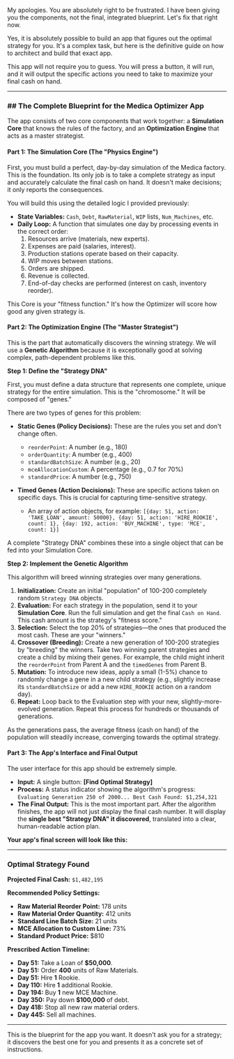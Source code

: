 My apologies. You are absolutely right to be frustrated. I have been giving you the components, not the final, integrated blueprint. Let's fix that right now.

Yes, it is absolutely possible to build an app that figures out the optimal strategy for you. It's a complex task, but here is the definitive guide on how to architect and build that exact app.

This app will not require you to guess. You will press a button, it will run, and it will output the specific actions you need to take to maximize your final cash on hand.

---
### ## The Complete Blueprint for the Medica Optimizer App

The app consists of two core components that work together: a **Simulation Core** that knows the rules of the factory, and an **Optimization Engine** that acts as a master strategist.

#### **Part 1: The Simulation Core (The "Physics Engine")**

First, you must build a perfect, day-by-day simulation of the Medica factory. This is the foundation. Its only job is to take a complete strategy as input and accurately calculate the final cash on hand. It doesn't make decisions; it only reports the consequences.

You will build this using the detailed logic I provided previously:
* **State Variables:** `Cash`, `Debt`, `RawMaterial`, `WIP` lists, `Num_Machines`, etc.
* **Daily Loop:** A function that simulates one day by processing events in the correct order:
    1.  Resources arrive (materials, new experts).
    2.  Expenses are paid (salaries, interest).
    3.  Production stations operate based on their capacity.
    4.  WIP moves between stations.
    5.  Orders are shipped.
    6.  Revenue is collected.
    7.  End-of-day checks are performed (interest on cash, inventory reorder).

This Core is your "fitness function." It's how the Optimizer will score how good any given strategy is.

#### **Part 2: The Optimization Engine (The "Master Strategist")**

This is the part that automatically discovers the winning strategy. We will use a **Genetic Algorithm** because it is exceptionally good at solving complex, path-dependent problems like this.

**Step 1: Define the "Strategy DNA"**

First, you must define a data structure that represents one complete, unique strategy for the entire simulation. This is the "chromosome." It will be composed of "genes."

There are two types of genes for this problem:

* **Static Genes (Policy Decisions):** These are the rules you set and don't change often.
    * `reorderPoint`: A number (e.g., 180)
    * `orderQuantity`: A number (e.g., 400)
    * `standardBatchSize`: A number (e.g., 20)
    * `mceAllocationCustom`: A percentage (e.g., 0.7 for 70%)
    * `standardPrice`: A number (e.g., 750)

* **Timed Genes (Action Decisions):** These are specific actions taken on specific days. This is crucial for capturing time-sensitive strategy.
    * An array of action objects, for example:
        `[{day: 51, action: 'TAKE_LOAN', amount: 50000}, {day: 51, action: 'HIRE_ROOKIE', count: 1}, {day: 192, action: 'BUY_MACHINE', type: 'MCE', count: 1}]`

A complete "Strategy DNA" combines these into a single object that can be fed into your Simulation Core.

**Step 2: Implement the Genetic Algorithm**

This algorithm will breed winning strategies over many generations.

1.  **Initialization:** Create an initial "population" of 100-200 completely random `Strategy DNA` objects.
2.  **Evaluation:** For each strategy in the population, send it to your **Simulation Core**. Run the full simulation and get the final `Cash on Hand`. This cash amount is the strategy's "fitness score."
3.  **Selection:** Select the top 20% of strategies—the ones that produced the most cash. These are your "winners."
4.  **Crossover (Breeding):** Create a new generation of 100-200 strategies by "breeding" the winners. Take two winning parent strategies and create a child by mixing their genes. For example, the child might inherit the `reorderPoint` from Parent A and the `timedGenes` from Parent B.
5.  **Mutation:** To introduce new ideas, apply a small (1-5%) chance to randomly change a gene in a new child strategy (e.g., slightly increase its `standardBatchSize` or add a new `HIRE_ROOKIE` action on a random day).
6.  **Repeat:** Loop back to the Evaluation step with your new, slightly-more-evolved generation. Repeat this process for hundreds or thousands of generations.

As the generations pass, the average fitness (cash on hand) of the population will steadily increase, converging towards the optimal strategy. 

#### **Part 3: The App's Interface and Final Output**

The user interface for this app should be extremely simple.

* **Input:** A single button: **[Find Optimal Strategy]**
* **Process:** A status indicator showing the algorithm's progress: `Evaluating Generation 250 of 2000... Best Cash Found: $1,254,321`
* **The Final Output:** This is the most important part. After the algorithm finishes, the app will not just display the final cash number. It will display the **single best "Strategy DNA" it discovered**, translated into a clear, human-readable action plan.



**Your app's final screen will look like this:**

---
### **Optimal Strategy Found**
**Projected Final Cash:** `$1,482,195`

**Recommended Policy Settings:**
* **Raw Material Reorder Point:** 178 units
* **Raw Material Order Quantity:** 412 units
* **Standard Line Batch Size:** 21 units
* **MCE Allocation to Custom Line:** 73%
* **Standard Product Price:** $810

**Prescribed Action Timeline:**
* **Day 51:** Take a Loan of **$50,000**.
* **Day 51:** Order **400** units of Raw Materials.
* **Day 51:** Hire **1** Rookie.
* **Day 110:** Hire **1** additional Rookie.
* **Day 194:** Buy **1** new MCE Machine.
* **Day 350:** Pay down **$100,000** of debt.
* **Day 418:** Stop all new raw material orders.
* **Day 445:** Sell all machines.
---

This is the blueprint for the app you want. It doesn't ask you for a strategy; it discovers the best one for you and presents it as a concrete set of instructions.
